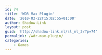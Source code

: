 ```yaml
---
id: 74
title: 'WDR Max Plugin'
date: '2010-03-22T15:02:55+01:00'
author: Shadow-Link
layout: post
guid: 'http://shadow-link.nl/sl_nl_3/?p=74'
permalink: /wdr-max-plugin/
categories:
    - Games
---
```


